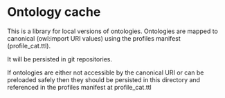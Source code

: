 # Ontology cache
This is a library for local versions of ontologies. Ontologies are mapped to canonical (owl:import URI values) using the profiles manifest (profile_cat.ttl). 

It will be persisted in git repositories. 

If ontologies are either not accessible by the canonical URI or can be preloaded safely then they should be persisted in this directory and referenced in the profiles manifest at profile_cat.ttl